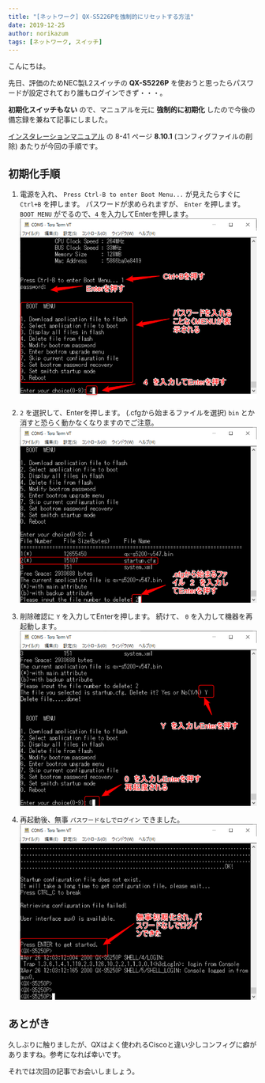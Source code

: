 ```yaml
---
title: "[ネットワーク] QX-S5226Pを強制的にリセットする方法"
date: 2019-12-25
author: norikazum
tags: [ネットワーク, スイッチ]
---
```


こんにちは。

先日、評価のためNEC製L2スイッチの **QX-S5226P** を使おうと思ったらパスワードが設定されており誰もログインできず・・・。

**初期化スイッチもない** ので、マニュアルを元に **強制的に初期化** したので今後の備忘録を兼ねて記事にしました。


[インスタレーションマニュアル](https://www.manuals.nec.co.jp/contents/system/files/2019-07/qx-s5200g_ins_2_4_ns.pdf) の 8-41 ページ **8.10.1** (コンフィグファイルの削除) あたりが今回の手順です。

## 初期化手順
1. 電源を入れ、 `Press Ctrl-B to enter Boot Menu...` が見えたらすぐに `Ctrl+B` を押します。
パスワードが求められますが、 `Enter` を押します。
`BOOT MENU` がでるので、`4` を入力してEnterを押します。
![](images/how-to-forcibly-reset-qx-s5226p-1.png)

1. `2` を選択して、Enterを押します。 (.cfgから始まるファイルを選択) `bin` とか消すと恐らく動かなくなりますのでご注意。
![](images/how-to-forcibly-reset-qx-s5226p-2.png)

1. 削除確認に `Y` を入力してEnterを押します。
続けて、 `0` を入力して機器を再起動します。
![](images/how-to-forcibly-reset-qx-s5226p-3.png)

1. 再起動後、無事 `パスワードなしでログイン` できました。
![](images/how-to-forcibly-reset-qx-s5226p-4.png)

## あとがき
久しぶりに触りましたが、QXはよく使われるCiscoと違い少しコンフィグに癖がありますね。参考になれば幸いです。

それでは次回の記事でお会いしましょう。
